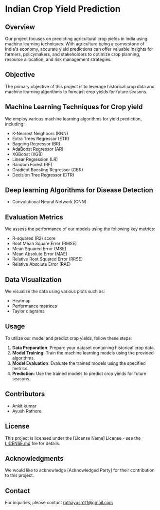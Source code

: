 # Indian Crop Yield Prediction

## Overview

Our project focuses on predicting agricultural crop yields in India using machine learning techniques. With agriculture being a cornerstone of India's economy, accurate yield predictions can offer valuable insights for farmers, policymakers, and stakeholders to optimize crop planning, resource allocation, and risk management strategies.

## Objective

The primary objective of this project is to leverage historical crop data and machine learning algorithms to forecast crop yields for future seasons.

## Machine Learning Techniques for Crop yield

We employ various machine learning algorithms for yield prediction, including:

- K-Nearest Neighbors (KNN)
- Extra Trees Regressor (ETR)
- Bagging Regressor (BR)
- AdaBoost Regressor (AR)
- XGBoost (XGB)
- Linear Regression (LR)
- Random Forest (RF)
- Gradient Boosting Regressor (GBR)
- Decision Tree Regressor (DTR)

## Deep learning Algorithms for Disease Detection

- Convolutional Neural Network (CNN)

## Evaluation Metrics

We assess the performance of our models using the following key metrics:

- R-squared (R2) score
- Root Mean Square Error (RMSE)
- Mean Squared Error (MSE)
- Mean Absolute Error (MAE)
- Relative Root Squared Error (RRSE)
- Relative Absolute Error (RAE)

## Data Visualization

We visualize the data using various plots such as:

- Heatmap
- Performance matrices
- Taylor diagrams

## Usage

To utilize our model and predict crop yields, follow these steps:

1. **Data Preparation**: Prepare your dataset containing historical crop data.
2. **Model Training**: Train the machine learning models using the provided algorithms.
3. **Model Evaluation**: Evaluate the trained models using the specified metrics.
4. **Prediction**: Use the trained models to predict crop yields for future seasons.

## Contributors

- Ankit kumar
- Ayush Rathore

## License

This project is licensed under the [License Name] License - see the [LICENSE.md](LICENSE.md) file for details.

## Acknowledgments

We would like to acknowledge [Acknowledged Party] for their contribution to this project.

## Contact

For inquiries, please contact rathayush111@gmail.com
